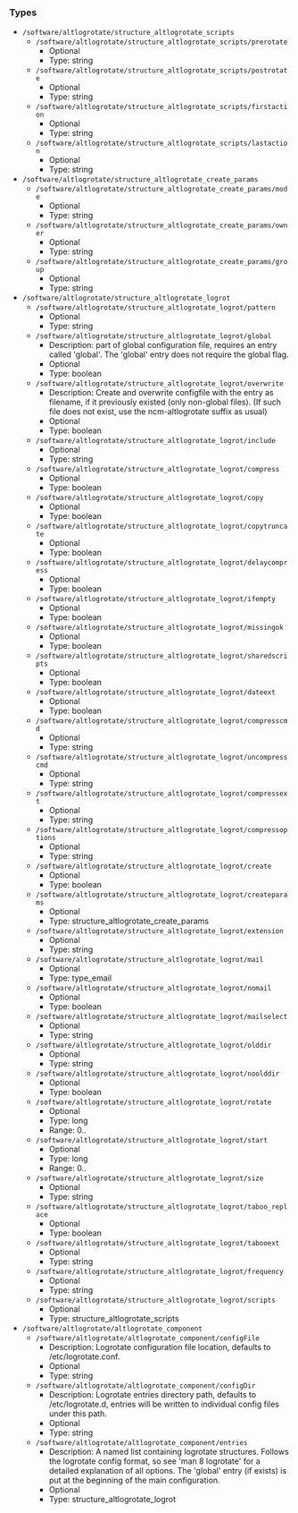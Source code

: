 
### Types

 - `/software/altlogrotate/structure_altlogrotate_scripts`
    - `/software/altlogrotate/structure_altlogrotate_scripts/prerotate`
        - Optional
        - Type: string
    - `/software/altlogrotate/structure_altlogrotate_scripts/postrotate`
        - Optional
        - Type: string
    - `/software/altlogrotate/structure_altlogrotate_scripts/firstaction`
        - Optional
        - Type: string
    - `/software/altlogrotate/structure_altlogrotate_scripts/lastaction`
        - Optional
        - Type: string
 - `/software/altlogrotate/structure_altlogrotate_create_params`
    - `/software/altlogrotate/structure_altlogrotate_create_params/mode`
        - Optional
        - Type: string
    - `/software/altlogrotate/structure_altlogrotate_create_params/owner`
        - Optional
        - Type: string
    - `/software/altlogrotate/structure_altlogrotate_create_params/group`
        - Optional
        - Type: string
 - `/software/altlogrotate/structure_altlogrotate_logrot`
    - `/software/altlogrotate/structure_altlogrotate_logrot/pattern`
        - Optional
        - Type: string
    - `/software/altlogrotate/structure_altlogrotate_logrot/global`
        - Description: part of global configuration file, requires an entry called 'global'.
      The 'global' entry does not require the global flag.
        - Optional
        - Type: boolean
    - `/software/altlogrotate/structure_altlogrotate_logrot/overwrite`
        - Description: Create and overwrite configfile with the entry as filename,
      if it previously existed (only non-global files).
      (If such file does not exist, use the ncm-altlogrotate suffix as usual)
        - Optional
        - Type: boolean
    - `/software/altlogrotate/structure_altlogrotate_logrot/include`
        - Optional
        - Type: string
    - `/software/altlogrotate/structure_altlogrotate_logrot/compress`
        - Optional
        - Type: boolean
    - `/software/altlogrotate/structure_altlogrotate_logrot/copy`
        - Optional
        - Type: boolean
    - `/software/altlogrotate/structure_altlogrotate_logrot/copytruncate`
        - Optional
        - Type: boolean
    - `/software/altlogrotate/structure_altlogrotate_logrot/delaycompress`
        - Optional
        - Type: boolean
    - `/software/altlogrotate/structure_altlogrotate_logrot/ifempty`
        - Optional
        - Type: boolean
    - `/software/altlogrotate/structure_altlogrotate_logrot/missingok`
        - Optional
        - Type: boolean
    - `/software/altlogrotate/structure_altlogrotate_logrot/sharedscripts`
        - Optional
        - Type: boolean
    - `/software/altlogrotate/structure_altlogrotate_logrot/dateext`
        - Optional
        - Type: boolean
    - `/software/altlogrotate/structure_altlogrotate_logrot/compresscmd`
        - Optional
        - Type: string
    - `/software/altlogrotate/structure_altlogrotate_logrot/uncompresscmd`
        - Optional
        - Type: string
    - `/software/altlogrotate/structure_altlogrotate_logrot/compressext`
        - Optional
        - Type: string
    - `/software/altlogrotate/structure_altlogrotate_logrot/compressoptions`
        - Optional
        - Type: string
    - `/software/altlogrotate/structure_altlogrotate_logrot/create`
        - Optional
        - Type: boolean
    - `/software/altlogrotate/structure_altlogrotate_logrot/createparams`
        - Optional
        - Type: structure_altlogrotate_create_params
    - `/software/altlogrotate/structure_altlogrotate_logrot/extension`
        - Optional
        - Type: string
    - `/software/altlogrotate/structure_altlogrotate_logrot/mail`
        - Optional
        - Type: type_email
    - `/software/altlogrotate/structure_altlogrotate_logrot/nomail`
        - Optional
        - Type: boolean
    - `/software/altlogrotate/structure_altlogrotate_logrot/mailselect`
        - Optional
        - Type: string
    - `/software/altlogrotate/structure_altlogrotate_logrot/olddir`
        - Optional
        - Type: string
    - `/software/altlogrotate/structure_altlogrotate_logrot/noolddir`
        - Optional
        - Type: boolean
    - `/software/altlogrotate/structure_altlogrotate_logrot/rotate`
        - Optional
        - Type: long
        - Range: 0..
    - `/software/altlogrotate/structure_altlogrotate_logrot/start`
        - Optional
        - Type: long
        - Range: 0..
    - `/software/altlogrotate/structure_altlogrotate_logrot/size`
        - Optional
        - Type: string
    - `/software/altlogrotate/structure_altlogrotate_logrot/taboo_replace`
        - Optional
        - Type: boolean
    - `/software/altlogrotate/structure_altlogrotate_logrot/tabooext`
        - Optional
        - Type: string
    - `/software/altlogrotate/structure_altlogrotate_logrot/frequency`
        - Optional
        - Type: string
    - `/software/altlogrotate/structure_altlogrotate_logrot/scripts`
        - Optional
        - Type: structure_altlogrotate_scripts
 - `/software/altlogrotate/altlogrotate_component`
    - `/software/altlogrotate/altlogrotate_component/configFile`
        - Description: Logrotate configuration file location, defaults to /etc/logrotate.conf.
        - Optional
        - Type: string
    - `/software/altlogrotate/altlogrotate_component/configDir`
        - Description: Logrotate entries directory path, defaults to /etc/logrotate.d,
      entries will be written to individual config files under this path.
        - Optional
        - Type: string
    - `/software/altlogrotate/altlogrotate_component/entries`
        - Description: A named list containing logrotate structures.
      Follows the logrotate config format, so see 'man 8 logrotate'
      for a detailed explanation of all options.
      The 'global' entry (if exists) is put at the beginning of the main configuration.
        - Optional
        - Type: structure_altlogrotate_logrot
